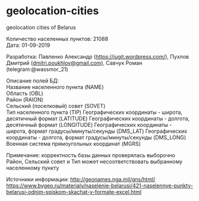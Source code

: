 # geolocation-cities
geolocation cities of Belarus		
		
Количество населенных пунктов: 21088		
Дата: 01-09-2019		

Разработка: Павленко Александр (https://jugit.wordpress.com/), 
            Пухлов Дмитрий		(dmitri.poukhlov@gmail.com), 
            Савчук Роман		(telegram:@wassmor_21) 


Описание полей БД:		
Название населенного пункта (NAME)		
Область (OBL)     		
Район (RAION)     		
Сельский (поселковый) совет (SOVET)     		
Тип населенного пункта (TIP)
Географических координаты - широта, десятичный формат (LATITUDE)
Географических координаты - долгота, десятичный формат (LONGITUDE)
Географических координаты - широта, формат градусы/минуты/секунды (DMS_LAT)
Географических координаты - долгота, формат градусы/минуты/секунды (DMS_LONG)
Военная система прямоугольных координат (MGRS)

Примечание: 
корректность базы данных проверялась выборочно
Район, Сельский совет и Тип может несоответствовать выбранному населенному пункту

Источники информации:
http://geonames.nga.mil/gns/html/
https://www.bygeo.ru/materialy/naselenie-belarusi/421-naselennye-punkty-belarusi-odnim-spiskom-skachat-v-formate-excel.html

